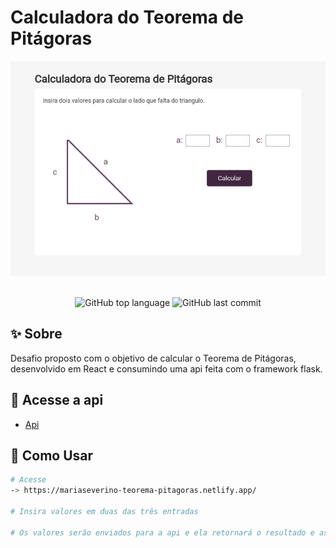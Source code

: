 # Calculadora do Teorema de Pitágoras

<div align="center">
    <img alt="GitHub top language" src="./calculadora.jpg">
</div>
<br>
<div align="center">
  <p>
    <img alt="GitHub top language" src="https://img.shields.io/github/languages/top/mariaseverino/teorema-pitagoras?color=39C2D8&logoColor=39C2D8&style=for-the-badge">
    <img alt="GitHub last commit" src="https://img.shields.io/github/last-commit/mariaseverino/teorema-pitagoras?color=39C2D8&logoColor=39C2D8&style=for-the-badge">
  </p>
</div>

## ✨ Sobre

Desafio proposto com o objetivo de calcular o Teorema de Pitágoras, desenvolvido em React e consumindo uma api feita com o framework flask.

## 📌 Acesse a api

-   [Api](https://github.com/mariaseverino/apitagoras)

## 🤔 Como Usar

```bash
# Acesse
-> https://mariaseverino-teorema-pitagoras.netlify.app/

# Insira valores em duas das três entradas

# Os valores serão enviados para a api e ela retornará o resultado e assim aparecerá o valor da entrada sem valor inserido ou uma mensagem de erro.
```
